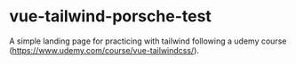 # vue-tailwind-porsche-test
A simple landing page for practicing with tailwind following a udemy course (https://www.udemy.com/course/vue-tailwindcss/).

